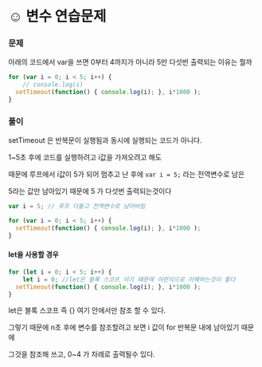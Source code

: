 # ☺ 변수 연습문제

### 문제&#x20;

아래의 코드에서 var을 쓰면 0부터 4까지가 아니라 5만 다섯번 출력되는 이유는 뭘까

```javascript
for (var i = 0; i < 5; i++) { 
    // console.log(i)
  setTimeout(function() { console.log(i); }, i*1000 ); 
}
```



### 풀이



setTimeout 은 반복문이 실행됨과 동시에 실행되는 코드가 아니다.

1\~5초 후에 코드를 실행하려고 i값을 가져오려고 해도&#x20;

때문에 루프에서 i값이 5가 되어 멈추고 난 후에 `var i = 5;` 라는 전역변수로 남은&#x20;

5라는 값만 남아있기 때문에 5 가 다섯번 출력되는것이다

```javascript
var i = 5; // 루프 다돌고 전역변수로 남아버림

for (var i = 0; i < 5; i++) { 
  setTimeout(function() { console.log(i); }, i*1000 ); 
}
```

####

#### let을 사용할 경우

```javascript
for (let i = 0; i < 5; i++) { 
    let i = 0; //let은 블록 스코프 이기 때문에 이런식으로 이해하는것이 좋다
  setTimeout(function() { console.log(i); }, i*1000 ); 
}
```

let은 블록 스코프 즉 {} 여기 안에서만 참조 할 수 있다.

그렇기 때문에 n초 후에 변수를 참조할려고 보면 i 값이 for 반복문 내에 남아있기 때문에

그것을 참조해 쓰고, 0\~4 가 차례로 출력될수 있다.
